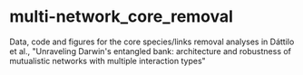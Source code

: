 # multi-network_core_removal
Data, code and figures for the core species/links removal analyses in Dáttilo et al., "Unraveling Darwin's entangled bank: architecture and robustness of mutualistic networks with multiple interaction types"
